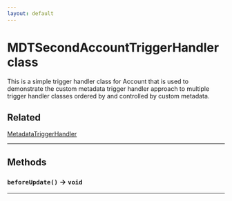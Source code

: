 ```yaml
---
layout: default
---
```

# MDTSecondAccountTriggerHandler class

This is a simple trigger handler class for Account that is used to demonstrate the custom metadata trigger handler approach to multiple trigger handler classes ordered by and controlled by custom metadata.

## Related

[MetadataTriggerHandler](https://github.com/trailheadapps/apex-recipes/wiki/MetadataTriggerHandler.md)

---
## Methods
### `beforeUpdate()` → `void`
---
